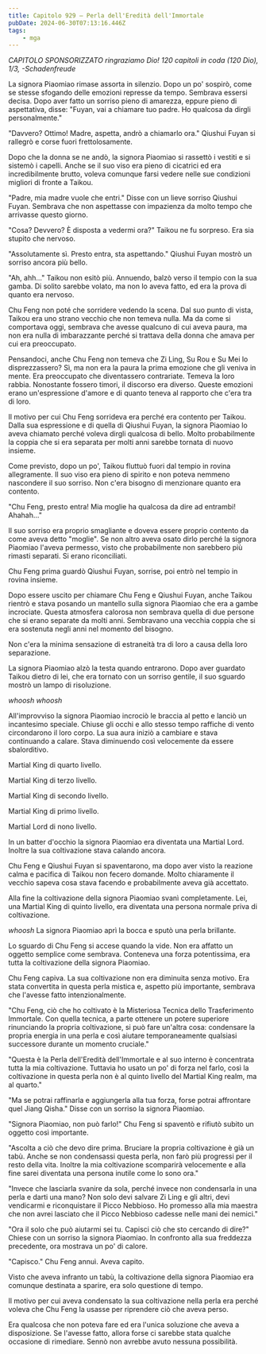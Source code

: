 ```yaml
---
title: Capitolo 929 – Perla dell'Eredità dell'Immortale
pubDate: 2024-06-30T07:13:16.446Z
tags:
    - mga
---
```



<em>CAPITOLO SPONSORIZZATO ringraziamo Dio!
120 capitoli in coda (120 Dio), 1/3,
-Schadenfreude</em>


La signora Piaomiao rimase assorta in silenzio. Dopo un po' sospirò, come se stesse sfogando delle emozioni represse da tempo. Sembrava essersi decisa. Dopo aver fatto un sorriso pieno di amarezza, eppure pieno di aspettativa, disse: "Fuyan, vai a chiamare tuo padre. Ho qualcosa da dirgli personalmente."


"Davvero? Ottimo! Madre, aspetta, andrò a chiamarlo ora." Qiushui Fuyan si rallegrò e corse fuori frettolosamente.


Dopo che la donna se ne andò, la signora Piaomiao si rassettò i vestiti e si sistemò i capelli. Anche se il suo viso era pieno di cicatrici ed era incredibilmente brutto, voleva comunque farsi vedere nelle sue condizioni migliori di fronte a Taikou.


"Padre, mia madre vuole che entri." Disse con un lieve sorriso Qiushui Fuyan. Sembrava che non aspettasse con impazienza da molto tempo che arrivasse questo giorno.


"Cosa? Devvero? È disposta a vedermi ora?" Taikou ne fu sorpreso. Era sia stupito che nervoso.


"Assolutamente sì. Presto entra, sta aspettando." Qiushui Fuyan mostrò un sorriso ancora più bello.


"Ah, ahh..." Taikou non esitò più. Annuendo, balzò verso il tempio con la sua gamba. Di solito sarebbe volato, ma non lo aveva fatto, ed era la prova di quanto era nervoso.


Chu Feng non poté che sorridere vedendo la scena. Dal suo punto di vista, Taikou era uno strano vecchio che non temeva nulla. Ma da come si comportava oggi, sembrava che avesse qualcuno di cui aveva paura, ma non era nulla di imbarazzante perché si trattava della donna che amava per cui era preoccupato.


Pensandoci, anche Chu Feng non temeva che Zi Ling, Su Rou e Su Mei lo disprezzassero? Sì, ma non era la paura la prima emozione che gli veniva in mente. Era preoccupato che diventassero contrariate. Temeva la loro rabbia. Nonostante fossero timori, il discorso era diverso. Queste emozioni erano un'espressione d'amore e di quanto teneva al rapporto che c'era tra di loro.


Il motivo per cui Chu Feng sorrideva era perché era contento per Taikou. Dalla sua espressione e di quella di Qiushui Fuyan, la signora Piaomiao lo aveva chiamato perché voleva dirgli qualcosa di bello. Molto probabilmente la coppia che si era separata per molti anni sarebbe tornata di nuovo insieme.


Come previsto, dopo un po', Taikou fluttuò fuori dal tempio in rovina allegramente. Il suo viso era pieno di spirito e non poteva nemmeno nascondere il suo sorriso. Non c'era bisogno di menzionare quanto era contento.


"Chu Feng, presto entra! Mia moglie ha qualcosa da dire ad entrambi! Ahahah..."


Il suo sorriso era proprio smagliante e doveva essere proprio contento da come aveva detto "moglie". Se non altro aveva osato dirlo perché la signora Piaomiao l'aveva permesso, visto che probabilmente non sarebbero più rimasti separati. Si erano riconciliati.


Chu Feng prima guardò Qiushui Fuyan, sorrise, poi entrò nel tempio in rovina insieme.


Dopo essere uscito per chiamare Chu Feng e Qiushui Fuyan, anche Taikou rientrò e stava posando un mantello sulla signora Piaomiao che era a gambe incrociate. Questa atmosfera calorosa non sembrava quella di due persone che si erano separate da molti anni. Sembravano una vecchia coppia che si era sostenuta negli anni nel momento del bisogno.


Non c'era la minima sensazione di estraneità tra di loro a causa della loro separazione.


La signora Piaomiao alzò la testa quando entrarono. Dopo aver guardato Taikou dietro di lei, che era tornato con un sorriso gentile, il suo sguardo mostrò un lampo di risoluzione.


*whoosh whoosh*


All'improvviso la signora Piaomiao incrociò le braccia al petto e lanciò un incantesimo speciale. Chiuse gli occhi e allo stesso tempo raffiche di vento circondarono il loro corpo. La sua aura iniziò a cambiare e stava continuando a calare. Stava diminuendo così velocemente da essere sbalorditivo.


Martial King di quarto livello.


Martial King di terzo livello.


Martial King di secondo livello.


Martial King di primo livello.


Martial Lord di nono livello.


In un batter d'occhio la signora Piaomiao era diventata una Martial Lord. Inoltre la sua coltivazione stava calando ancora.


Chu Feng e Qiushui Fuyan si spaventarono, ma dopo aver visto la reazione calma e pacifica di Taikou non fecero domande. Molto chiaramente il vecchio sapeva cosa stava facendo e probabilmente aveva già accettato.


Alla fine la coltivazione della signora Piaomiao svanì completamente. Lei, una Martial King di quinto livello, era diventata una persona normale priva di coltivazione.


*whoosh* La signora Piaomiao aprì la bocca e sputò una perla brillante.


Lo sguardo di Chu Feng si accese quando la vide. Non era affatto un oggetto semplice come sembrava. Conteneva una forza potentissima, era tutta la coltivazione della signora Piaomiao.


Chu Feng capiva. La sua coltivazione non era diminuita senza motivo. Era stata convertita in questa perla mistica e, aspetto più importante, sembrava che l'avesse fatto intenzionalmente.


"Chu Feng, ciò che ho coltivato è la Misteriosa Tecnica dello Trasferimento Immortale. Con quella tecnica, a parte ottenere un potere superiore rinunciando la propria coltivazione, si può fare un'altra cosa: condensare la propria energia in una perla e così aiutare temporaneamente qualsiasi successore durante un momento cruciale."


"Questa è la Perla dell'Eredità dell'Immortale e al suo interno è concentrata tutta la mia coltivazione. Tuttavia ho usato un po' di forza nel farlo, così la coltivazione in questa perla non è al quinto livello del Martial King realm, ma al quarto."


"Ma se potrai raffinarla e aggiungerla alla tua forza, forse potrai affrontare quel Jiang Qisha." Disse con un sorriso la signora Piaomiao.


"Signora Piaomiao, non può farlo!" Chu Feng si spaventò e rifiutò subito un oggetto così importante.


"Ascolta a ciò che devo dire prima. Bruciare la propria coltivazione è già un tabù. Anche se non condensassi questa perla, non farò più progressi per il resto della vita. Inoltre la mia coltivazione scomparirà velocemente e alla fine sarei diventata una persona inutile come lo sono ora."


"Invece che lasciarla svanire da sola, perché invece non condensarla in una perla e darti una mano? Non solo devi salvare Zi Ling e gli altri, devi vendicarmi e riconquistare il Picco Nebbioso. Ho promesso alla mia maestra che non avrei lasciato che il Picco Nebbioso cadesse nelle mani dei nemici."


"Ora il solo che può aiutarmi sei tu. Capisci ciò che sto cercando di dire?" Chiese con un sorriso la signora Piaomiao. In confronto alla sua freddezza precedente, ora mostrava un po' di calore.


"Capisco." Chu Feng annuì. Aveva capito.


Visto che aveva infranto un tabù, la coltivazione della signora Piaomiao era comunque destinata a sparire, era solo questione di tempo.


Il motivo per cui aveva condensato la sua coltivazione nella perla era perché voleva che Chu Feng la usasse per riprendere ciò che aveva perso.


Era qualcosa che non poteva fare ed era l'unica soluzione che aveva a disposizione. Se l'avesse fatto, allora forse ci sarebbe stata qualche occasione di rimediare. Sennò non avrebbe avuto nessuna possibilità.
                                


                                



